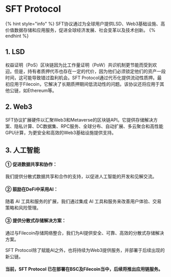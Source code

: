 # SFT Protocol

{% hint style="info" %}
SFT协议通过为全球⽤户提供LSD、Web3基础设施、⾼价值数据存储和应⽤服务，促进全球经济发展、社会变革以及技术创新。
{% endhint %}

## **1. LSD**

权益证明（PoS）区块链因为比工作量证明（PoW）共识机制更节能而受到欢迎。但是，持有者质押代币也存在一定的代价，因为他们必须锁定他们的资产一段时间，这可能导致错过盈利机会。SFT Protocol通过代币化提供流动性质押。最初应用于Filecoin，它解决了长期质押期间低流动性的问题。该协议还将应用于其他公链，如Ethereum等。

## 2. Web3

SFT协议扩展硬件以汇聚Web3和Metaverse的区块链API。它提供存储解决方案、隐私计算、DC数据集、RPC服务、全球分布、自动扩展、多云聚合和高性能GPU计算，为更安全和高效的Web3基础设施提供支持。

## 3. 人工智能

#### ① 促进数据共享和协作：

我们提供分散式数据共享和合作的支持，以促进人工智能的开发和见解交流。

#### ② 鼓励在DeFi中采用AI：

随着 AI 工具和服务的扩展，我们通过集成 AI 工具和服务来改善用户体验、交易策略和风险管理。

#### ③ 提供分散式存储解决方案：

通过与Filecoin存储网络整合，我们为AI提供安全、可靠、高效的分散式存储解决方案。

SFT Protocol除了赋能AI之外，也将持续为Web3提供服务，并部署于后续出现的新公链。

#### 当前，SFT Protocol 已在部署在BSC及Filecoin当中，后续将推出应用链服务。
